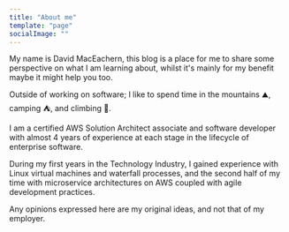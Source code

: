 ```yaml
---
title: "About me"
template: "page"
socialImage: ""
---
```


My name is David MacEachern, this blog is a place for me to share some perspective on what I am learning about, whilst it's mainly for my benefit maybe it might help you too.

Outside of working on software; I like to spend time in the mountains ⛰️, camping ⛺, and climbing 🧗.

I am a certified AWS Solution Architect associate and software developer with almost 4 years of experience at each stage in the lifecycle of enterprise software.

During my first years in the Technology Industry, I gained experience with Linux virtual machines and waterfall processes, and the second half of my time with microservice architectures on AWS coupled with agile development practices.

Any opinions expressed here are my original ideas, and not that of my employer. 
